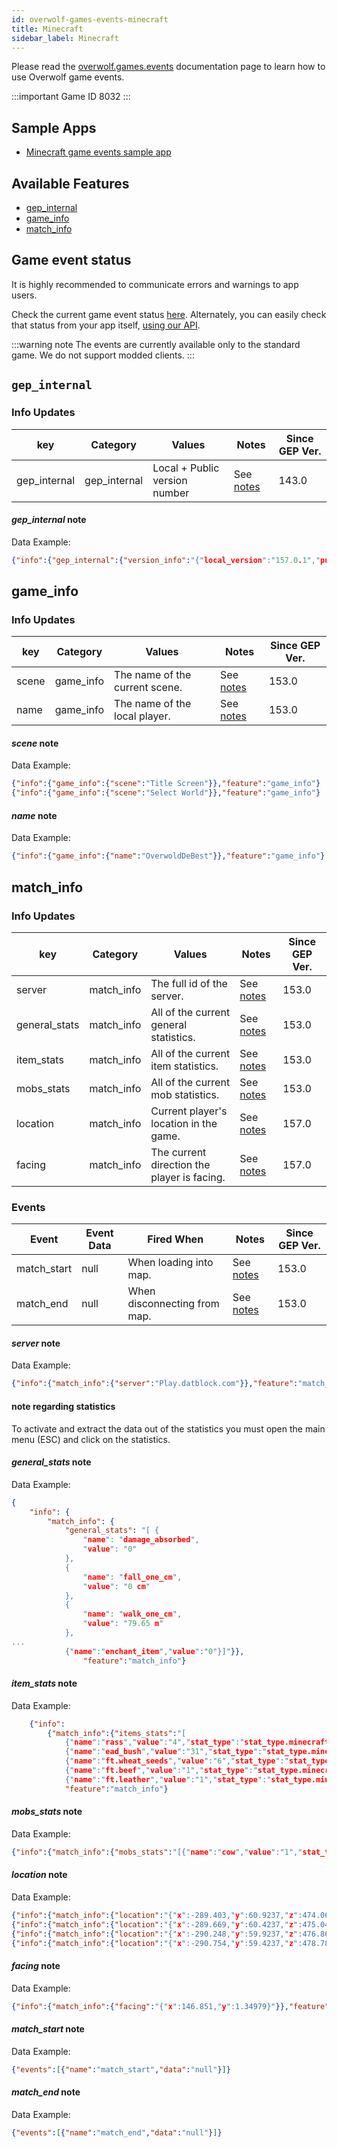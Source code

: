 ```yaml
---
id: overwolf-games-events-minecraft
title: Minecraft
sidebar_label: Minecraft
---
```


Please read the [overwolf.games.events](overwolf-games-events) documentation page to learn how to use Overwolf game events.

:::important Game ID
8032
:::

## Sample Apps
* [Minecraft game events sample app](https://github.com/overwolf/events-sample-apps)

## Available Features

* [gep_internal](#gep_internal)
* [game_info](#game_info)
* [match_info](#match_info)

## Game event status

It is highly recommended to communicate errors and warnings to app users. 

Check the current game event status [here](../status/all). Alternately, you can easily check that status from your app itself, [using our API](../topics/howto-check-events-status-from-app).

:::warning note
The events are currently available only to the standard game. We do not support modded  clients.
:::

## `gep_internal`

### Info Updates

key          | Category    | Values                    | Notes                 | Since GEP Ver. |
------------ | ------------| ------------------------- | --------------------- | ------------- | 
gep_internal | gep_internal| Local + Public version number|See [notes](#gep_internal-note)|   143.0       |

#### *gep_internal* note

Data Example:

```json
{"info":{"gep_internal":{"version_info":"{"local_version":"157.0.1","public_version":"157.0.1","is_updated":true}"}},"feature":"gep_internal"}
```

## game_info

### Info Updates

key          | Category    | Values                    | Notes                 | Since GEP Ver. |
------------ | ------------| ------------------------- | --------------------- | ------------- | 
scene        | game_info   | The name of the current scene. |See [notes](#scene-note)|   153.0       |
name         | game_info   | The name of the local player. |See [notes](#name-note)|   153.0       |

#### *scene* note

Data Example:

```json
{"info":{"game_info":{"scene":"Title Screen"}},"feature":"game_info"}
{"info":{"game_info":{"scene":"Select World"}},"feature":"game_info"}
```

#### *name* note

Data Example:

```json
{"info":{"game_info":{"name":"OverwoldDeBest"}},"feature":"game_info"}
```

## match_info

### Info Updates

key          | Category    | Values                    | Notes                 | Since GEP Ver. |
------------ | ------------| ------------------------- | --------------------- | ------------- | 
server       | match_info  | The full id of the server. |See [notes](#server-note)|   153.0       |
general_stats| match_info  | All of the current general statistics. |See [notes](#general_stats-note)|   153.0       |
item_stats   | match_info  | All of the current item statistics. |See [notes](#item_stats-note)|   153.0       |
mobs_stats   | match_info  | All of the current mob statistics. |See [notes](#mobs_stats-note)|   153.0       |
location     | match_info  | Current player's location in the game. |See [notes](#location-note)|   157.0       |
facing       | match_info  | The current direction the player is facing. |See [notes](#facing-note)|   157.0       |


### Events

Event        | Event Data        | Fired When        | Notes              | Since GEP Ver. |
-------------| ------------------| ----------------- | ------------------ | ---------------|
match_start  | null              | When loading into map.|See [notes](#match_start-note)|   153.0  |
match_end    | null              | When disconnecting from map.|See [notes](#match_end-note)|   153.0  |

#### *server* note

Data Example:

```json
{"info":{"match_info":{"server":"Play.datblock.com"}},"feature":"match_info"}
```

#### note regarding statistics

To activate and extract the data out of the statistics you must open the main menu (ESC) and click on the statistics.

#### *general_stats* note

Data Example:

```json
{
    "info": {
        "match_info": {
            "general_stats": "[ {
                "name": "damage_absorbed",
                "value": "0"
            },
            {
                "name": "fall_one_cm",
                "value": "0 cm"
            },
            {
                "name": "walk_one_cm",
                "value": "79.65 m"
            },
...
            {"name":"enchant_item","value":"0"}]"}},
                "feature":"match_info"}
```

#### *item_stats* note

Data Example:

```json
    {"info":
        {"match_info":{"items_stats":"[
            {"name":"rass","value":"4","stat_type":"stat_type.minecraft.mined"},
            {"name":"ead_bush","value":"31","stat_type":"stat_type.minecraft.mined"},
            {"name":"ft.wheat_seeds","value":"6","stat_type":"stat_type.minecraft.picked_up"},
            {"name":"ft.beef","value":"1","stat_type":"stat_type.minecraft.picked_up"},
            {"name":"ft.leather","value":"1","stat_type":"stat_type.minecraft.picked_up"}]"}},
            "feature":"match_info"}
```

#### *mobs_stats* note

Data Example:

```json
{"info":{"match_info":{"mobs_stats":"[{"name":"cow","value":"1","stat_type":"stat_type.minecraft.killed"}]"}},"feature":"match_info"}
```

#### *location* note

Data Example:

```json
{"info":{"match_info":{"location":"{"x":-289.403,"y":60.9237,"z":474.063}"}},"feature":"match_info"}
{"info":{"match_info":{"location":"{"x":-289.669,"y":60.4237,"z":475.049}"}},"feature":"match_info"}
{"info":{"match_info":{"location":"{"x":-290.248,"y":59.9237,"z":476.861}"}},"feature":"match_info"}
{"info":{"match_info":{"location":"{"x":-290.754,"y":59.4237,"z":478.788}"}},"feature":"match_info"}
```

#### *facing* note

Data Example:

```json
{"info":{"match_info":{"facing":"{"x":146.851,"y":1.34979}"}},"feature":"match_info"}
```

#### *match_start* note

Data Example:

```json
{"events":[{"name":"match_start","data":"null"}]}

```

#### *match_end* note

Data Example:

```json
{"events":[{"name":"match_end","data":"null"}]}
```
